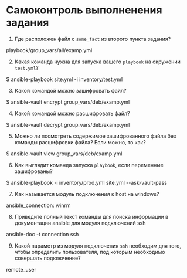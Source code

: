 # Самоконтроль выполненения задания

1. Где расположен файл с `some_fact` из второго пункта задания?

playbook/group_vars/all/examp.yml

2. Какая команда нужна для запуска вашего `playbook` на окружении `test.yml`?

$ ansible-playbook site.yml -i inventory/test.yml

3. Какой командой можно зашифровать файл?

$ ansible-vault encrypt group_vars/deb/examp.yml

4. Какой командой можно расшифровать файл?

$ ansible-vault decrypt group_vars/deb/examp.yml

5. Можно ли посмотреть содержимое зашифрованного файла без команды расшифровки файла? Если можно, то как?

$ ansible-vault view group_vars/deb/examp.yml

6. Как выглядит команда запуска `playbook`, если переменные зашифрованы?

$ ansible-playbook -i inventory/prod.yml site.yml --ask-vault-pass

7. Как называется модуль подключения к host на windows?

ansible_connection: winrm

8. Приведите полный текст команды для поиска информации в документации ansible для модуля подключений ssh

ansible-doc -t connection ssh

9. Какой параметр из модуля подключения `ssh` необходим для того, чтобы определить пользователя, под которым необходимо совершать подключение?

remote_user
